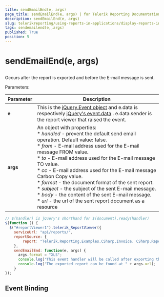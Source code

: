 ```yaml
---
title: sendEmailEnd(e, args)
page_title: sendEmailEnd(e, args) | for Telerik Reporting Documentation
description: sendEmailEnd(e, args)
slug: telerikreporting/using-reports-in-applications/display-reports-in-applications/web-application/html5-report-viewer/api-reference/reportviewer/events/sendemailend(e,-args)
tags: sendemailend(e,,args)
published: True
position: 5
---
```


# sendEmailEnd(e, args)



## 

Occurs after the report is exported and before the E-mail message is sent.

Parameters:

| Parameter | Description |
| ------ | ------ |
| __e__ |This is the  [jQuery.Event object](https://api.jquery.com/category/events/event-object/) and e.data is respectively  [jQuery's event.data](https://api.jquery.com/event.data/) . e.data.sender is the report viewer that raised the event.|
| __args__ |An object with properties:<br/>*  *handled* - prevent the default send email operation. Default value: false.<br/>*  *from* - E-mail address used for the E-mail message FROM value.<br/>*  *to* - E-mail address used for the E-mail message TO value.<br/>*  *cc* - E-mail address used for the E-mail message Carbon Copy value.<br/>*  *format* - the document format of the sent report.<br/>*  *subject* - the subject of the sent E-mail message.<br/>*  *body* - the content of the sent E-mail message.<br/>*  *url* - the url of the sent report document as a resource|

    
````js
// $(handler) is jQuery's shorthand for $(document).ready(handler)
$(function () {
  $("#reportViewer1").telerik_ReportViewer({
    serviceUrl: "api/reports/",
    reportSource: {
        report: "Telerik.Reporting.Examples.CSharp.Invoice, CSharp.ReportLibrary"
    },
    sendEmailEnd: function(e, args) {
      args.format = "XLS";
      console.log("This event handler will be called after exporting the report.");
      console.log("The exported report can be found at " + args.url);
    }
});
````

## Event Binding
